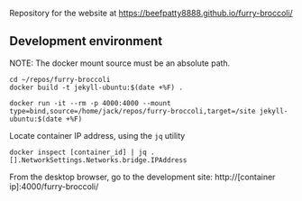 Repository for the website at https://beefpatty8888.github.io/furry-broccoli/

## Development environment

NOTE: The docker mount source must be an absolute path. 
```
cd ~/repos/furry-broccoli
docker build -t jekyll-ubuntu:$(date +%F) .

docker run -it --rm -p 4000:4000 --mount type=bind,source=/home/jack/repos/furry-broccoli,target=/site jekyll-ubuntu:$(date +%F)
```

Locate container IP address, using the `jq` utility
```
docker inspect [container_id] | jq .[].NetworkSettings.Networks.bridge.IPAddress
```

From the desktop browser, go to the development site: http://[container ip]:4000/furry-broccoli/
